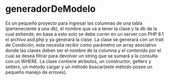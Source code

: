 # generadorDeModelo
Es un pequeño proyecto para ingresar las columnas de una tabla (perteneciente a una db), el nombre que va a tener la clase y la db de la cual extiende, en base a esto solo se debe correr en un server con PHP 8.1 el archivo asd.php y ya generará la clase.
La clase se generará con un trait de Condición, este necesita recibir como parámetro un array asociativo donde las claves deben ser el nombre de la columna y el contenido por el cual se desea filtrar para devolver un string que se sumará a la consulta con un WHERE.
La clase contiene atributos, un constructor, getters y setters, un método cargar y un método buscar(este método posee un pequeño manejo de errores).
